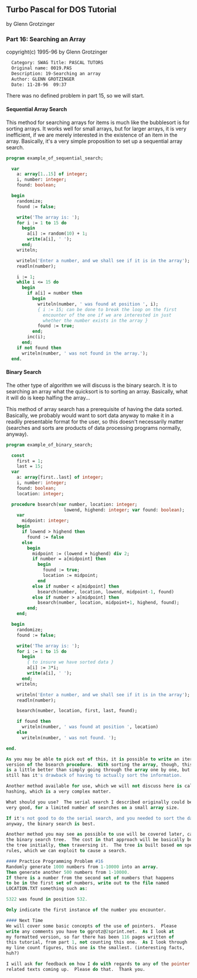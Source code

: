 ## Turbo Pascal for DOS Tutorial
by Glenn Grotzinger
### Part 16: Searching an Array
copyright(c) 1995-96 by Glenn Grotzinger

```txt
  Category: SWAG Title: PASCAL TUTORS
  Original name: 0019.PAS
  Description: 19-Searching an array
  Author: GLENN GROTZINGER
  Date: 11-28-96  09:37
```

There was no defined problem in part 15, so we will start.

#### Sequential Array Search
This method for searching arrays for items is much like the bubblesort
is for sorting arrays.  It works well for small arrays, but for larger
arrays, it is very inefficient, if we are merely interested in the
existence of an item in the array.  Basically, it's a very simple
proposition to set up a sequential array search.

```pascal
program example_of_sequential_search;

  var
    a: array[1..15] of integer;
    i, number: integer;
    found: boolean;

  begin
    randomize;
    found := false;

    write('The array is: ');
    for i := 1 to 15 do
      begin
        a[i] := random(10) + 1;
        write(a[i], ' ');
      end;
    writeln;

    writeln('Enter a number, and we shall see if it is in the array');
    readln(number);

    i := 1;
    while i <= 15 do
      begin
        if a[i] = number then
          begin
            writeln(number, ' was found at position ', i);
            { i := 15; can be done to break the loop on the first
              encounter of the one if we are interested in just
              whether the number exists in the array }
            found := true;
          end;
        inc(i);
      end;
    if not found then
      writeln(number, ' was not found in the array.');
  end.
```

#### Binary Search
The other type of algorithm we will discuss is the binary search.  It is
to searching an array what the quicksort is to sorting an array.  Basically,
what it will do is keep halfing the array...

This method of array search has a prerequisite of having the data sorted.
Basically, we probably would want to sort data anyway to make it in
a readily presentable format for the user, so this doesn't necessarily
matter  (searches and sorts are products of data processing programs
normally, anyway).

```pascal
program example_of_binary_search;

  const
    first = 1;
    last = 15;
  var
    a: array[first..last] of integer;
    i, number: integer;
    found: boolean;
    location: integer;

  procedure bsearch(var number, location: integer;
                      lowend, highend: integer; var found: boolean);
    var
      midpoint: integer;
    begin
      if lowend > highend then
        found := false
      else
        begin
          midpoint := (lowend + highend) div 2;
          if number = a[midpoint] then
            begin
              found := true;
              location := midpoint;
            end
          else if number < a[midpoint] then
            bsearch(number, location, lowend, midpoint-1, found)
          else if number > a[midpoint] then
            bsearch(number, location, midpoint+1, highend, found);
        end;
    end;

  begin
    randomize;
    found := false;

    write('The array is: ');
    for i := 1 to 15 do
      begin
        { to insure we have sorted data }
        a[i] := 3*i;
        write(a[i], ' ');
      end;
    writeln;

    writeln('Enter a number, and we shall see if it is in the array');
    readln(number);

    bsearch(number, location, first, last, found);

    if found then
      writeln(number, ' was found at position ', location)
    else
      writeln(number, ' was not found. ');

end.

As you may be able to pick out of this, it is possible to write an iterative
version of the bsearch procedure.  With sorting the array, though, this one
is a little better than simply going through the array one by one, but it
still has it's drawback of having to actually sort the information.

Another method available for use, which we will not discuss here is called
hashing, which is a very complex matter.

What should you use?  The serial search I described originally could be
very good, for a limited number of searches on a small array size.

If it's not good to do the serial search, and you needed to sort the data
anyway, the binary search is best.

Another method you may see as possible to use will be covered later, called
the binary search tree.  The cost in that approach will be basically building
the tree initially, then traversing it.  The tree is built based on specific
rules, which we can exploit to cause a search.

#### Practice Programming Problem #16
Randomly generate 1000 numbers from 1-10000 into an array.
Then generate another 500 numbers from 1-10000.
If there is a number from the second set of numbers that happens
to be in the first set of numbers, write out to the file named
LOCATION.TXT something such as:

5322 was found in position 532.

Only indicate the first instance of the number you encounter.

#### Next Time
We will cover some basic concepts of the use of pointers.  Please
write any comments you have to ggrotz@2sprint.net.  As I look at
my formatted version, so far there has been 116 pages written of
this tutorial, from part 1, not counting this one.  As I look through
my line count figures, this one is the smallest. (interesting facts,
huh?)

I will ask for feedback on how I do with regards to any of the pointer
related texts coming up.  Please do that.  Thank you.







